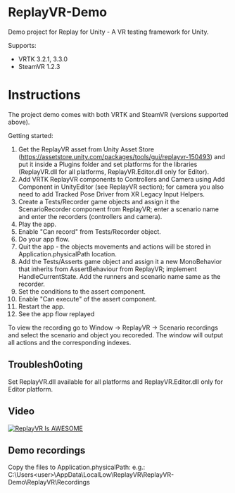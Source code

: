# ReplayVR-Demo
Demo project for Replay for Unity - A VR testing framework for Unity.

Supports:
- VRTK 3.2.1, 3.3.0
- SteamVR 1.2.3

# Instructions
The project demo comes with both VRTK and SteamVR (versions supported above).

Getting started:
1. Get the ReplayVR asset from Unity Asset Store (https://assetstore.unity.com/packages/tools/gui/replayvr-150493) and put it inside a Plugins folder and set platforms for the libraries (ReplayVR.dll for all platforms, ReplayVR.Editor.dll only for Editor).
2. Add VRTK ReplayVR components to Controllers and Camera using Add Component in UnityEditor (see ReplayVR section); for camera you also need to add Tracked Pose Driver from XR Legacy Input Helpers.
3. Create a Tests/Recorder game objects and assign it the ScenarioRecorder component from ReplayVR; enter a scenario name and enter the recorders (controllers and camera).
4. Play the app.
5. Enable "Can record" from Tests/Recorder object.
6. Do your app flow.
7. Quit the app - the objects movements and actions will be stored in Application.physicalPath location.
8. Add the Tests/Asserts game object and assign it a new MonoBehavior that inherits from AssertBehaviour from ReplayVR; implement HandleCurrentState. Add the runners and scenario name same as the recorder.
9. Set the conditions to the assert component.
10. Enable "Can execute" of the assert component.
11. Restart the app.
12. See the app flow replayed

To view the recording go to Window -> ReplayVR -> Scenario recordings and select the scenario and object you recoreded. The window will output all actions and the corresponding indexes.

## Troublesh0oting
Set ReplayVR.dll available for all platforms and ReplayVR.Editor.dll only for Editor platform.

## Video
[![ReplayVR Is AWESOME](https://img.youtube.com/vi/-IUC0XG-LZA/0.jpg)](https://www.youtube.com/watch?v=-IUC0XG-LZA "ReplayVR Is AWESOME")

## Demo recordings
Copy the files to Application.physicalPath:
e.g.: C:\Users\<user>\AppData\LocalLow\ReplayVR\ReplayVR-Demo\ReplayVR\Recordings
